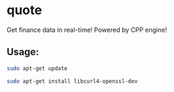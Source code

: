 # quote
Get finance data in real-time! Powered by CPP engine!

## Usage:

```bash
sudo apt-get update

sudo apt-get install libcurl4-openssl-dev
```
